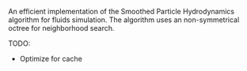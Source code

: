 An efficient implementation of the Smoothed Particle Hydrodynamics algorithm for fluids simulation.
The algorithm uses an non-symmetrical octree for neighborhood search.

TODO:
- Optimize for cache
